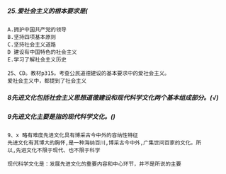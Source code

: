 ##### 25.爱社会主义的根本要求是(
    A.拥护中国共产党的领导
    B.坚持四项基本原则
    C.坚持社会主义道路
    D 建设有中国特色的社会主义
    E.学习了解社会主义历史
    
    25、CD。教材p315。考查公民道德建设的基本要求中的爱社会主义。
    爱社会主义中，都提到了社会主义

##### 8先进文化包括社会主义思想道德建设和现代科学文化两个基本组成部分。(√)

##### 9先进文化主要是指的现代科学文化。()    
    9、x 略有难度先进文化具有博采古今中外的容纳性特征
    先进文化有其博大的胸怀,是一种海纳百川,博采古今中外,广集世间百家的文化。所
    以,先进文化不限于现代、也不限于科学
    
    现代科学文化是：发展先进文化的重要内容和中心环节，并不是所说的主要